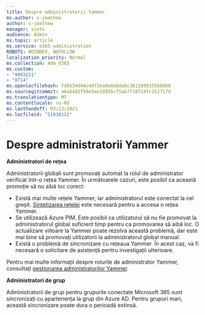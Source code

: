 ```yaml
---
title: Despre administratorii Yammer
ms.author: v-jmathew
author: v-jmathew
manager: scotv
audience: Admin
ms.topic: article
ms.service: o365-administration
ROBOTS: NOINDEX, NOFOLLOW
localization_priority: Normal
ms.collection: Adm_O365
ms.custom:
- "9003221"
- "9714"
ms.openlocfilehash: fd8534d44c44f2ea8e6b0de8c361109915566868
ms.sourcegitcommit: a6ab402f59e5ee1492bcf5ab7f18714fc251717d
ms.translationtype: MT
ms.contentlocale: ro-RO
ms.lasthandoff: 03/22/2021
ms.locfileid: "51038122"
---
```

# <a name="about-yammer-admins"></a>Despre administratorii Yammer

**Administratori de rețea**

Administratorii globali sunt promovați automat la rolul de administrator verificat într-o rețea Yammer. În următoarele cazuri, este posibil ca această promoție să nu aibă loc corect:

- Există mai multe rețele Yammer, iar administratorul este conectat la cel greșit. [Sintetizarea rețelei](https://docs.microsoft.com/yammer/configure-your-yammer-network/consolidate-multiple-yammer-networks) este necesară pentru a accesa o rețea Yammer.
- Se utilizează Azure PIM. Este posibil ca utilizatorul să nu fie promovat la administratorul global suficient timp pentru ca promovarea să aibă loc. O actualizare viitoare la Yammer poate rezolva această problemă, dar este mai bine să promovați utilizatorii la administratorul global manual.
- Există o problemă de sincronizare cu rețeaua Yammer. În acest caz, va fi necesară o solicitare de asistență pentru investigații ulterioare.

Pentru mai multe informații despre rolurile de administrator Yammer, consultați [gestionarea administratorilor Yammer](https://docs.microsoft.com/yammer/manage-yammer-users/manage-yammer-admins).

**Administratori de grup**

Administratorii de grup pentru grupurile conectate Microsoft 365 sunt sincronizați cu apartenența la grup din Azure AD. Pentru grupuri mari, această sincronizare poate dura o perioadă extinsă.
